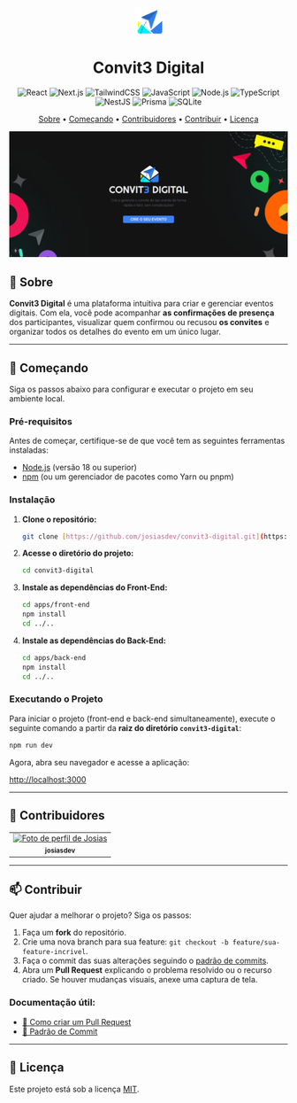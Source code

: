 <div align="center">
  <img src="./apps/front-end/public/logo.svg" alt="Logotipo" width="50" height="50">
  <h1>Convit3 Digital</h1>
</div>

<p align="center">
  <img alt="React" src="https://img.shields.io/badge/react-%2320232a.svg?style=for-the-badge&logo=react&logoColor=%2361DAFB">
  <img alt="Next.js" src="https://img.shields.io/badge/Next-black?style=for-the-badge&logo=next.js&logoColor=white">
  <img alt="TailwindCSS" src="https://img.shields.io/badge/tailwindcss-%2338B2AC.svg?style=for-the-badge&logo=tailwind-css&logoColor=white">
  <img alt="JavaScript" src="https://img.shields.io/badge/javascript-%23323330.svg?style=for-the-badge&logo=javascript&logoColor=%23F7DF1E">
  <img alt="Node.js" src="https://img.shields.io/badge/node.js-6DA55F?style=for-the-badge&logo=node.js&logoColor=white">
  <img alt="TypeScript" src="https://img.shields.io/badge/typescript-%23007ACC.svg?style=for-the-badge&logo=typescript&logoColor=white">
  <img alt="NestJS" src="https://img.shields.io/badge/nestjs-%23E0234E.svg?style=for-the-badge&logo=nestjs&logoColor=white">
  <img alt="Prisma" src="https://img.shields.io/badge/Prisma-3982CE?style=for-the-badge&logo=Prisma&logoColor=white">
  <img alt="SQLite" src="https://img.shields.io/badge/sqlite-%2307405e.svg?style=for-the-badge&logo=sqlite&logoColor=white">
</p>

<p align="center">
  <a href="#-sobre">Sobre</a> •
  <a href="#-começando">Começando</a> •
  <a href="#-contribuidores">Contribuidores</a> •
  <a href="#-contribuir">Contribuir</a> •
  <a href="#-licença">Licença</a>
</p>

<p align="center">
    <img src="./icones/home.png" alt="Exemplo de imagem da home" width="1280px">
</p>

## 📌 Sobre

**Convit3 Digital** é uma plataforma intuitiva para criar e gerenciar eventos digitais. Com ela, você pode acompanhar **as confirmações de presença** dos participantes, visualizar quem confirmou ou recusou **os convites** e organizar todos os detalhes do evento em um único lugar.

---

## 🚀 Começando

Siga os passos abaixo para configurar e executar o projeto em seu ambiente local.

### Pré-requisitos

Antes de começar, certifique-se de que você tem as seguintes ferramentas instaladas:

-   [Node.js](https://nodejs.org/pt) (versão 18 ou superior)
-   [npm](https://www.npmjs.com) (ou um gerenciador de pacotes como Yarn ou pnpm)

### Instalação

1.  **Clone o repositório:**
    ```bash
    git clone [https://github.com/josiasdev/convit3-digital.git](https://github.com/josiasdev/convit3-digital.git)
    ```

2.  **Acesse o diretório do projeto:**
    ```bash
    cd convit3-digital
    ```

3.  **Instale as dependências do Front-End:**
    ```bash
    cd apps/front-end
    npm install
    cd ../.. 
    ```

4.  **Instale as dependências do Back-End:**
    ```bash
    cd apps/back-end
    npm install
    cd ../..
    ```

### Executando o Projeto

Para iniciar o projeto (front-end e back-end simultaneamente), execute o seguinte comando a partir da **raiz do diretório `convit3-digital`**:

```bash
npm run dev
```

Agora, abra seu navegador e acesse a aplicação:

[http://localhost:3000](http://localhost:3000)

---

## 🤝 Contribuidores

<table>
  <tr>
    <td align="center">
      <a href="https://github.com/josiasdev">
        <img src="https://avatars.githubusercontent.com/u/71450649?v=4" width="100px" alt="Foto de perfil de Josias"/>
        <br>
        <sub>
          <b>josiasdev</b>
        </sub>
      </a>
    </td>
  </tr>
</table>

---

## 📫 Contribuir

Quer ajudar a melhorar o projeto? Siga os passos:

1.  Faça um **fork** do repositório.
2.  Crie uma nova branch para sua feature: `git checkout -b feature/sua-feature-incrivel`.
3.  Faça o commit das suas alterações seguindo o [padrão de commits](https://gist.github.com/joshbuchea/6f47e86d2510bce28f8e7f42ae84c716).
4.  Abra um **Pull Request** explicando o problema resolvido ou o recurso criado. Se houver mudanças visuais, anexe uma captura de tela.

### Documentação útil:
-   [📝 Como criar um Pull Request](https://www.atlassian.com/br/git/tutorials/making-a-pull-request)
-   [💾 Padrão de Commit](https://gist.github.com/joshbuchea/6f47e86d2510bce28f8e7f42ae84c716)

---

## 📃 Licença

Este projeto está sob a licença [MIT](LICENSE).
